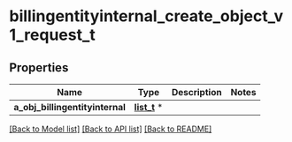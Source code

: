 # billingentityinternal_create_object_v1_request_t

## Properties
Name | Type | Description | Notes
------------ | ------------- | ------------- | -------------
**a_obj_billingentityinternal** | [**list_t**](billingentityinternal_request_compound.md) \* |  | 

[[Back to Model list]](../README.md#documentation-for-models) [[Back to API list]](../README.md#documentation-for-api-endpoints) [[Back to README]](../README.md)


